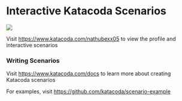 # Interactive Katacoda Scenarios

[![](http://shields.katacoda.com/katacoda/nathubexx05/count.svg)](https://www.katacoda.com/nathubexx05 "Get your profile on Katacoda.com")

Visit https://www.katacoda.com/nathubexx05 to view the profile and interactive scenarios

### Writing Scenarios
Visit https://www.katacoda.com/docs to learn more about creating Katacoda scenarios

For examples, visit https://github.com/katacoda/scenario-example
